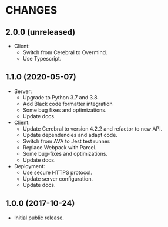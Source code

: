 # CHANGES

## 2.0.0 (unreleased)

- Client:
  - Switch from Cerebral to Overmind.
  - Use Typescript.

## 1.1.0 (2020-05-07)

- Server:
  - Upgrade to Python 3.7 and 3.8.
  - Add Black code formatter integration
  - Some bug fixes and optimizations.
  - Update docs.
- Client:
  - Update Cerebral to version 4.2.2 and refactor to new API.
  - Update dependencies and adapt code.
  - Switch from AVA to Jest test runner.
  - Replace Webpack with Parcel.
  - Some bug-fixes and optimizations.
  - Update docs.
- Deployment:
  - Use secure HTTPS protocol.
  - Update server configuration.
  - Update docs.

## 1.0.0 (2017-10-24)

- Initial public release.
